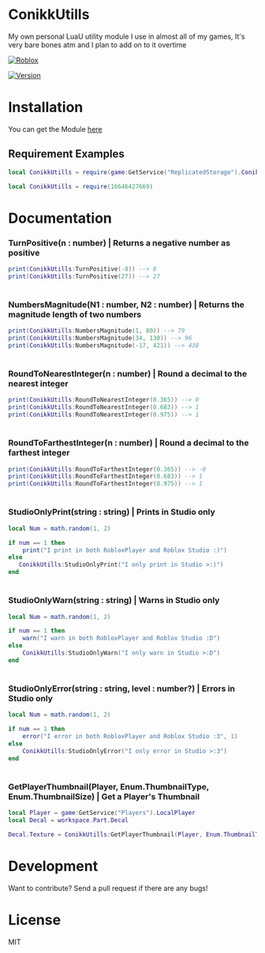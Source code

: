 # ConikkUtills
My own personal LuaU utility module I use in almost all of my games, It's very bare bones atm and I plan to add on to it overtime


[![Roblox](https://conikku.neocities.org/github%20assets/POWERED%20by%20roblox.png)](https://www.roblox.com)

[![Version](https://conikku.neocities.org/github%20assets/ver%20ConikkUtills.svg)](https://www.conikku.com)

# Installation
 You can get the Module [here](https://www.roblox.com/library/16646427669/)

## Requirement Examples

```lua
local ConikkUtills = require(game:GetService("ReplicatedStorage").ConikkUtills)
```

```lua
local ConikkUtills = require(16646427669)
```

# Documentation
### TurnPositive(n : number) | Returns a negative number as positive

```lua
print(ConikkUtills:TurnPositive(-8)) --> 8
print(ConikkUtills:TurnPositive(27)) --> 27
```
#
### NumbersMagnitude(N1 : number, N2 : number) | Returns the magnitude length of two numbers

```lua
print(ConikkUtills:NumbersMagnitude(1, 80)) --> 79
print(ConikkUtills:NumbersMagnitude(34, 130)) --> 96
print(ConikkUtills:NumbersMagnitude(-17, 421)) --> 438
```
#
### RoundToNearestInteger(n : number) | Round a decimal to the nearest integer

```lua
print(ConikkUtills:RoundToNearestInteger(0.365)) --> 0
print(ConikkUtills:RoundToNearestInteger(0.683)) --> 1
print(ConikkUtills:RoundToNearestInteger(0.975)) --> 1
```
#
### RoundToFarthestInteger(n : number) | Round a decimal to the farthest integer

```lua
print(ConikkUtills:RoundToFarthestInteger(0.365)) --> -0
print(ConikkUtills:RoundToFarthestInteger(0.683)) --> 1
print(ConikkUtills:RoundToFarthestInteger(0.975)) --> 1
```
#
### StudioOnlyPrint(string : string) | Prints in Studio only

```lua
local Num = math.random(1, 2)

if num == 1 then
    print("I print in both RobloxPlayer and Roblox Studio :)")
else
   ConikkUtills:StudioOnlyPrint("I only print in Studio >:)")
end
```
#
### StudioOnlyWarn(string : string) | Warns in Studio only

```lua
local Num = math.random(1, 2)

if num == 1 then
    warn("I warn in both RobloxPlayer and Roblox Studio :D")
else
    ConikkUtills:StudioOnlyWarn("I only warn in Studio >:D")
end
```
#
### StudioOnlyError(string : string, level : number?) | Errors in Studio only

```lua
local Num = math.random(1, 2)

if num == 1 then
    error("I error in both RobloxPlayer and Roblox Studio :3", 1)
else
    ConikkUtills:StudioOnlyError("I only error in Studio >:3")
end
```
#
### GetPlayerThumbnail(Player, Enum.ThumbnailType, Enum.ThumbnailSize) | Get a Player's Thumbnail

```lua
local Player = game:GetService("Players").LocalPlayer
local Decal = workspace.Part.Decal

Decal.Texture = ConikkUtills:GetPlayerThumbnail(Player, Enum.ThumbnailType.HeadShot, Enum.ThumbnailSize.Size420x420)
```
#
# Development
Want to contribute? Send a pull request if there are any bugs!

# License
MIT
